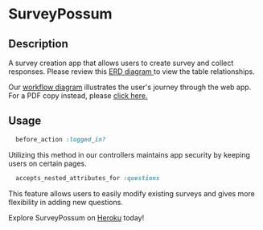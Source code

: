 # SurveyPossum

## Description
A survey creation app that allows users to create survey and collect responses. Please review this <a href="https://www.lucidchart.com/documents/edit/b6d407d2-69e7-4012-9831-f5187d39e1e7?shared=true&">ERD diagram </a>to view the table relationships.

Our <a href="https://www.lucidchart.com/invitations/accept/27ff9c03-5d12-43c2-8bd4-2aec388642f2">workflow diagram</a> illustrates the user's journey through the web app. For a PDF copy instead, please <a href="https://www.lucidchart.com/publicSegments/view/71486630-1079-416b-996b-edb4a35741cd">click here.</a>

## Usage
```Ruby
  before_action :logged_in?
```
Utilizing this method in our controllers maintains app security by keeping users on certain pages.

```Ruby
  accepts_nested_attributes_for :questions
```
This feature allows users to easily modify existing surveys and gives more flexibility in adding new questions.

Explore SurveyPossum on <a href="https://aqueous-falls-31494.herokuapp.com/">Heroku</a> today!
